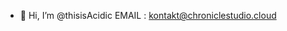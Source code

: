 - 👋 Hi, I’m @thisisAcidic
EMAIL :           kontakt@chroniclestudio.cloud


<!---
thisisAcidic/thisisAcidic is a ✨ special ✨ repository because its `README.md` (this file) appears on your GitHub profile.
You can click the Preview link to take a look at your changes.
--->
